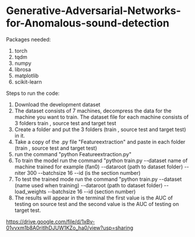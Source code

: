 # Generative-Adversarial-Networks-for-Anomalous-sound-detection
 Packages needed:
 1. torch 
 2. tqdm
 3. numpy
 4. librosa
 5. matplotlib
 6. scikit-learn
 
 
 Steps to run the code:
 1. Download the development dataset  
 2. The dataset consists of 7 machines, decompress the data for the machine you want to train. The dataset file for each machine consists of 3 folders train , source test and target test
 3. Create a folder and put the 3 folders (train , source test and target test) in it.
 4. Take a copy of the .py file "Featureextraction" and paste in each folder (train , source test and target test)    
 5. run the command "python Featureextraction.py"
 6. To train the model run the command "python train.py --dataset name of machine trained for example (fan0) --dataroot (path to dataset folder) --niter 300 --batchsize 16 --id (is the section number)
 7. To test the trained mode run the command "python train.py --dataset (name used when training) --dataroot (path to dataset folder) --load_weights --batchsize 16 --id (section number)
 8. The results will appear in the terminal the first value is the AUC of testing on source test and the second value is the AUC of testing on target test. 

https://drive.google.com/file/d/1xBv-01vvxm1b8A0ritlhDJUW1KZo_ha0/view?usp=sharing
